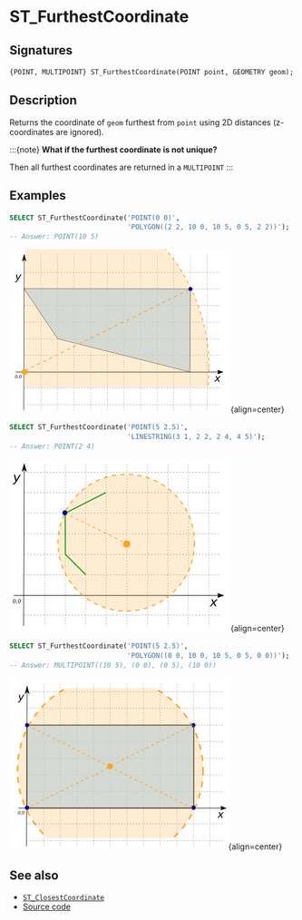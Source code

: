 # ST_FurthestCoordinate

## Signatures

```sql
{POINT, MULTIPOINT} ST_FurthestCoordinate(POINT point, GEOMETRY geom);
```

## Description

Returns the coordinate of `geom` furthest from `point` using 2D distances (z-coordinates are ignored).

:::{note}
**What if the furthest coordinate is not unique?**

Then all furthest coordinates are returned in a  `MULTIPOINT`
:::

## Examples

```sql
SELECT ST_FurthestCoordinate('POINT(0 0)',
                             'POLYGON((2 2, 10 0, 10 5, 0 5, 2 2))');
-- Answer: POINT(10 5)
```

![](./ST_FurthestCoordinate_1.png){align=center}

```sql
SELECT ST_FurthestCoordinate('POINT(5 2.5)',
                             'LINESTRING(3 1, 2 2, 2 4, 4 5)');
-- Answer: POINT(2 4)
```

![](./ST_FurthestCoordinate_2.png){align=center}

```sql
SELECT ST_FurthestCoordinate('POINT(5 2.5)',
                             'POLYGON((0 0, 10 0, 10 5, 0 5, 0 0))');
-- Answer: MULTIPOINT((10 5), (0 0), (0 5), (10 0))
```

![](./ST_FurthestCoordinate_3.png){align=center}

## See also

* [`ST_ClosestCoordinate`](../ST_ClosestCoordinate)
* <a href="https://github.com/orbisgis/h2gis/blob/master/h2gis-functions/src/main/java/org/h2gis/functions/spatial/distance/ST_FurthestCoordinate.java" target="_blank">Source code</a>
